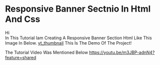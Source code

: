 # **Responsive Banner Sectnio In Html And Css**
Hi <br>
In This Tutorial Iam Creating A Responsive Banner Section Html Like This Image In Below.
[yt_thumbnail](https://github.com/mohdalthafne/Responsive-Banner-Section-In-Html-And-Css/assets/104372337/bf9cc5d7-9574-4929-9a7a-f804f9266ed5)
This Is The Demo Of The Project!

The Tutorial Video Was Mentioned Below
https://youtu.be/m3JBP-adnN4?feature=shared
